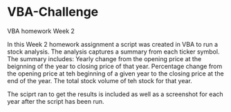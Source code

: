 # VBA-Challenge
VBA homework Week 2

  In this Week 2 homework assignment a script was created in VBA to run a stock analysis. 
The analysis captures a summary from each ticker symbol. The summary includes: 
Yearly change from the opening price at the beignning of the year to closing price of that year. 
Percentage change from the opening price at teh beginning of a given year to the closing price at the end of the year. 
The total stock volume of teh stock for that year.

The sciprt ran to get the results is included as well as a screenshot for each year after the script has been run. 
